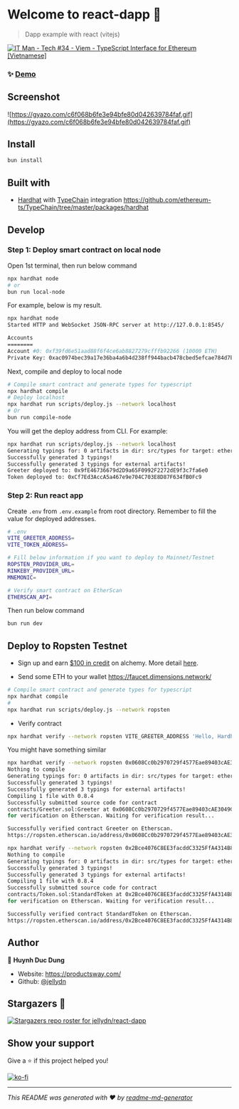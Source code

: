 # Welcome to react-dapp 👋


> Dapp example with react (vitejs)

[![IT Man - Tech #34 - Viem - TypeScript Interface for Ethereum [Vietnamese]](https://i.ytimg.com/vi/D3_RePAQ9xQ/hqdefault.jpg)](https://www.youtube.com/watch?v=D3_RePAQ9xQ)

### ✨ [Demo](https://dapp-demo.productsway.com/)

## Screenshot

![https://gyazo.com/c6f068b6fe3e94bfe80d042639784faf.gif](https://gyazo.com/c6f068b6fe3e94bfe80d042639784faf.gif)

## Install

```sh
bun install
```

## Built with

- [Hardhat](https://hardhat.org/) with [TypeChain](https://github.com/ethereum-ts/TypeChain) integration https://github.com/ethereum-ts/TypeChain/tree/master/packages/hardhat

## Develop

### Step 1: Deploy smart contract on local node

Open 1st terminal, then run below command

```sh
npx hardhat node
# or
bun run local-node
```

For example, below is my result.

```sh
npx hardhat node
Started HTTP and WebSocket JSON-RPC server at http://127.0.0.1:8545/

Accounts
========
Account #0: 0xf39fd6e51aad88f6f4ce6ab8827279cfffb92266 (10000 ETH)
Private Key: 0xac0974bec39a17e36ba4a6b4d238ff944bacb478cbed5efcae784d7bf4f2ff80
```

Next, compile and deploy to local node

```sh
# Compile smart contract and generate types for typescript
npx hardhat compile
# Deploy localhost
npx hardhat run scripts/deploy.js --network localhost
# Or
bun run compile-node
```

You will get the deploy address from CLI. For example:

```sh
npx hardhat run scripts/deploy.js --network localhost
Generating typings for: 0 artifacts in dir: src/types for target: ethers-v5
Successfully generated 3 typings!
Successfully generated 3 typings for external artifacts!
Greeter deployed to: 0x9fE46736679d2D9a65F0992F2272dE9f3c7fa6e0
Token deployed to: 0xCf7Ed3AccA5a467e9e704C703E8D87F634fB0Fc9
```

### Step 2: Run react app

Create `.env` from `.env.example` from root directory. Remember to fill the value for deployed addresses.

```sh
# .env
VITE_GREETER_ADDRESS=
VITE_TOKEN_ADDRESS=

# Fill below information if you want to deploy to Mainnet/Testnet
ROPSTEN_PROVIDER_URL=
RINKEBY_PROVIDER_URL=
MNEMONIC=

# Verify smart contract on EtherScan
ETHERSCAN_API=
```

Then run below command

```sh
bun run dev
```

## Deploy to Ropsten Testnet

- Sign up and earn [$100 in credit](https://alchemy.com/?r=9ae3d9f1-56c4-476e-9f7e-23387e0e166a) on alchemy. More detail [here](https://docs.alchemy.com/alchemy/introduction/referral-program).

- Send some ETH to your wallet https://faucet.dimensions.network/

```sh
# Compile smart contract and generate types for typescript
npx hardhat compile
#
npx hardhat run scripts/deploy.js --network ropsten
```

- Verify contract

```sh
npx hardhat verify --network ropsten VITE_GREETER_ADDRESS 'Hello, Hardhat!'
```

You might have something similar

```sh
npx hardhat verify --network ropsten 0x0608Cc0b2970729f4577Eae89403cAE3049C1525  'Hello, Hardhat!'
Nothing to compile
Generating typings for: 0 artifacts in dir: src/types for target: ethers-v5
Successfully generated 3 typings!
Successfully generated 3 typings for external artifacts!
Compiling 1 file with 0.8.4
Successfully submitted source code for contract
contracts/Greeter.sol:Greeter at 0x0608Cc0b2970729f4577Eae89403cAE3049C1525
for verification on Etherscan. Waiting for verification result...

Successfully verified contract Greeter on Etherscan.
https://ropsten.etherscan.io/address/0x0608Cc0b2970729f4577Eae89403cAE3049C1525#code
```

```sh
npx hardhat verify --network ropsten 0x2Bce4076C8EE3facddC3325FfA4314B854d9447b 1000000 'ERC20 Demo Token' 18 'EDT'
Nothing to compile
Generating typings for: 0 artifacts in dir: src/types for target: ethers-v5
Successfully generated 3 typings!
Successfully generated 3 typings for external artifacts!
Compiling 1 file with 0.8.4
Successfully submitted source code for contract
contracts/Token.sol:StandardToken at 0x2Bce4076C8EE3facddC3325FfA4314B854d9447b
for verification on Etherscan. Waiting for verification result...

Successfully verified contract StandardToken on Etherscan.
https://ropsten.etherscan.io/address/0x2Bce4076C8EE3facddC3325FfA4314B854d9447b#code
```

## Author

👤 **Huynh Duc Dung**

- Website: https://productsway.com/
- Github: [@jellydn](https://github.com/tentwinkle)

## Stargazers 🌟

[![Stargazers repo roster for jellydn/react-dapp](https://reporoster.com/stars/jellydn/react-dapp)](https://github.com/jellydn/react-dapp/stargazers)

## Show your support

Give a ⭐️ if this project helped you!

[![ko-fi](https://ko-fi.com/img/githubbutton_sm.svg)](https://ko-fi.com/Q5Q61Q7YM)

---

_This README was generated with ❤️ by [readme-md-generator](https://github.com/kefranabg/readme-md-generator)_
